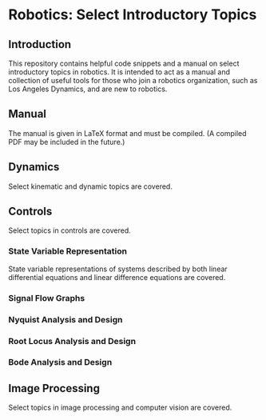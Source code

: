 # Robotics: Select Introductory Topics
## Introduction
This repository contains helpful code snippets and a manual on select introductory topics in robotics. It is intended to act as a manual and collection of useful tools for those who join a robotics organization, such as Los Angeles Dynamics, and are new to robotics.
## Manual
The manual is given in LaTeX format and must be compiled. (A compiled PDF may be included in the future.)
## Dynamics
Select kinematic and dynamic topics are covered.
## Controls
Select topics in controls are covered.
### State Variable Representation
State variable representations of systems described by both linear differential equations and linear difference equations are covered.
### Signal Flow Graphs
### Nyquist Analysis and Design
### Root Locus Analysis and Design
### Bode Analysis and Design
## Image Processing
Select topics in image processing and computer vision are covered.

